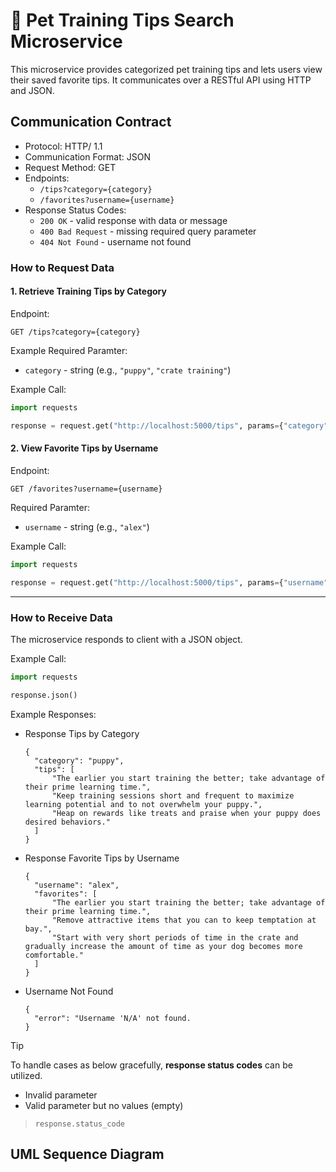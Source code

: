 # 🐶 Pet Training Tips Search Microservice

This microservice provides categorized pet training tips and lets users view their saved favorite tips. It communicates over a RESTful API using HTTP and JSON.

## Communication Contract
* Protocol: HTTP/ 1.1
* Communication Format: JSON
* Request Method: GET
* Endpoints:
  * ```/tips?category={category}```
  * ```/favorites?username={username}```
* Response Status Codes:
  * ```200 OK``` - valid response with data or message
  * ```400 Bad Request``` - missing required query parameter
  * ```404 Not Found``` - username not found

### How to **Request** Data
#### 1. Retrieve Training Tips by Category
Endpoint:
```
GET /tips?category={category}
```

Example Required Paramter:
* ```category``` - string (e.g., ```"puppy"```, ```"crate training"```)

Example Call:
```python
import requests

response = request.get("http://localhost:5000/tips", params={"category": "puppy"})
```

#### 2. View Favorite Tips by Username
Endpoint:
```
GET /favorites?username={username}
```

Required Paramter:
* ```username``` - string (e.g., ```"alex"```)

Example Call:
```python
import requests

response = request.get("http://localhost:5000/tips", params={"username": "alex"})
```
---

### How to **Receive** Data
The microservice responds to client with a JSON object. 
 
Example Call:
```python
import requests

response.json()
```

Example Responses:
* Response Tips by Category
  ```
  {
    "category": "puppy",
    "tips": [
        "The earlier you start training the better; take advantage of their prime learning time.",
        "Keep training sessions short and frequent to maximize learning potential and to not overwhelm your puppy.",
        "Heap on rewards like treats and praise when your puppy does desired behaviors."
    ]
  }
  ```
* Response Favorite Tips by Username
  ```
  {
    "username": "alex",
    "favorites": [
        "The earlier you start training the better; take advantage of their prime learning time.",
        "Remove attractive items that you can to keep temptation at bay.",
        "Start with very short periods of time in the crate and gradually increase the amount of time as your dog becomes more comfortable."
    ]
  }
  ```
* Username Not Found
  ```
  {
    "error": "Username 'N/A' not found.
  }
  ```

> [!TIP]
> To handle cases as below gracefully, **response status codes** can be utilized.
> * Invalid parameter
> * Valid parameter but no values (empty)

> ```
> response.status_code
> ```

## UML Sequence Diagram